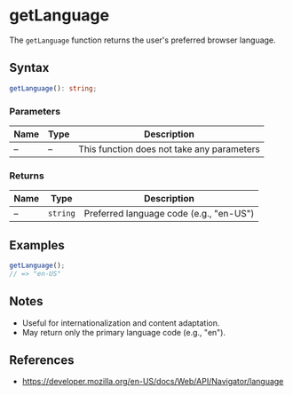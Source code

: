 # getLanguage

The `getLanguage` function returns the user's preferred browser language.

## Syntax

```typescript
getLanguage(): string;
```

### Parameters

| Name | Type | Description |
| ---- | ---- | ----------- |
|  –   | –    | This function does not take any parameters |

### Returns

| Name | Type | Description |
| ---- | ---- | ----------- |
|  –   | `string` | Preferred language code (e.g., "en-US") |

## Examples

```typescript
getLanguage();
// => "en-US"
```

## Notes

* Useful for internationalization and content adaptation.
* May return only the primary language code (e.g., "en").

## References

* https://developer.mozilla.org/en-US/docs/Web/API/Navigator/language